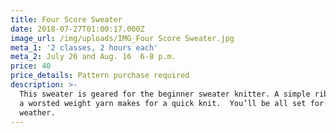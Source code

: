 ```yaml
---
title: Four Score Sweater
date: 2018-07-27T01:00:17.000Z
image_url: /img/uploads/IMG_Four Score Sweater.jpg
meta_1: '2 classes, 2 hours each'
meta_2: July 26 and Aug. 16  6-8 p.m.
price: 40
price_details: Pattern purchase required
description: >-
  This sweater is geared for the beginner sweater knitter. A simple rib knit in
  a worsted weight yarn makes for a quick knit.  You’ll be all set for cold
  weather.
---
```

